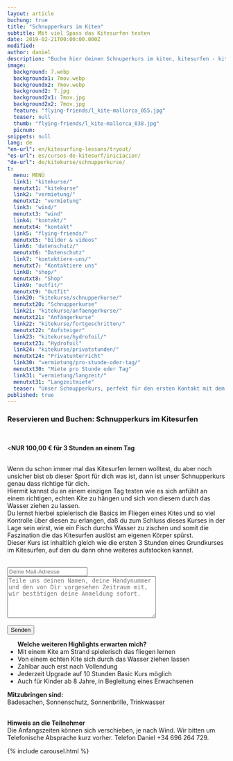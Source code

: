 ```yaml
---
layout: article
buchung: true
title: "Schnupperkurs im Kiten"
subtitle: Mit viel Spass das Kitesurfen testen
date: 2019-02-21T00:00:00.000Z
modified: 
author: daniel
description: "Buche hier deinen Schnuperkurs im kiten, kitesurfen - kiteboarden und teste einen Tag lang mit deutsche Lehrer bei viel Spaß diesen faszinierenden Wassersport"
image: 
  background: 7.webp
  backgroundx1: 7mov.webp
  backgroundx2: 7mov.webp
  background2: 7.jpg
  background2x1: 7mov.jpg
  background2x2: 7mov.jpg
  feature: "flying-friends/l_kite-mallorca_055.jpg"
  teaser: null
  thumb: "flying-friends/l_kite-mallorca_038.jpg"
  picnum: 
snippets: null
lang: de
"en-url": en/kitesurfing-lessons/tryout/
"es-url": es/cursos-de-kitesurf/iniciacion/
"de-url": de/kitekurse/schnupperkurse/
t: 
  menu: MENÜ
  link1: "kitekurse/"
  menutxt1: "kitekurse"
  link2: "vermietung/"
  menutxt2: "vermietung"
  link3: "wind/"
  menutxt3: "wind"
  link4: "kontakt/"
  menutxt4: "kontakt"
  link5: "flying-friends/"
  menutxt5: "bilder & videos"
  link6: "datenschutz/"
  menutxt6: "Datenschutz"
  link7: "kontaktiere-uns/"
  menutxt7: "Kontaktiere uns"
  link8: "shop/"
  menutxt8: "Shop"
  link9: "outfit/"
  menutxt9: "Outfit"
  link20: "kitekurse/schnupperkurse/"
  menutxt20: "Schnupperkurse"
  link21: "kitekurse/anfaengerkurse/"
  menutxt21: "Anfängerkurse"
  link22: "kitekurse/fortgeschritten/"
  menutxt22: "Aufsteiger"
  link23: "kitekurse/hydrofoil/"
  menutxt23: "Hydrofoil"
  link24: "kitekurse/privatstunden/"
  menutxt24: "Privatunterricht"
  link30: "vermietung/pro-stunde-oder-tag/"
  menutxt30: "Miete pro Stunde oder Tag"
  link31: "vermietung/langzeit/"
  menutxt31: "Langzeitmiete"
  teaser: "Unser Schnupperkurs, perfekt für den ersten Kontakt mit dem Kitesurf"
published: true
---
```


<div id="bookingKitContainer" data-lang="de" data-e="3615f83ea415c3fbec86b9877a5050aa" data-cw="a03e5048263685b2ea6fd19deb2b34a8"></div>
<script src="https://30082ea380c1c2256da3a9a1643d7a72.widget.bookingkit.net/bkscript/a03e5048263685b2ea6fd19deb2b34a8/?lang=de&e=3615f83ea415c3fbec86b9877a5050aa" async></script>
<noscript>
<h3>Reservieren und Buchen: Schnupperkurs im Kitesurfen</h3>
<br>
 
<<strong>NUR 100,00 € für 3 Stunden an einem Tag</strong><br><br>

Wenn du schon immer mal das Kitesurfen lernen wolltest, du aber noch unsicher bist ob dieser Sport für dich was ist, dann ist unser Schnupperkurs genau dass richtige für dich.<br>
Hiermit kannst du an einem einzigen Tag testen wie es sich anfühlt an einem richtigen, echten Kite zu hängen und sich von diesem durch das Wasser ziehen zu lassen.<br>
Du lernst hierbei spielerisch die Basics im Fliegen eines Kites und so viel Kontrolle über diesen zu erlangen, daß du zum Schluss dieses Kurses in der Lage sein wirst, wie ein Fisch durchs Wasser zu zischen und somit die Faszination die das Kitesurfen auslöst am eigenen Körper spürst.<br>
Dieser Kurs ist inhaltlich gleich wie die ersten 3 Stunden eines Grundkurses im Kitesurfen, auf den du dann ohne weiteres aufstocken kannst.<br><br>

<div class="item">
<form method="POST" action="https://formspree.io/team@kite-mallorca.com">
  <input type="email" name="_replyto" placeholder="Deine Mail-Adresse" required>
  <input type="hidden" name="_subject" value="Reservierungsanfrage für einen Schnupperkurs">
  <textarea name="body" cols="40" rows="6" placeholder="Teile uns deinen Namen, deine Handynummer und den von Dir vorgesehen Zeitraum mit, wir bestätigen deine Anmeldung sofort."></textarea>
  <span></span><br><br>
  <input type="hidden" name="_next" value="{{ site.url }}/de/danke">
  <input type="submit" value="Senden">
</form>
<ul title="Weitere Highlights bei diesem Kurs"><strong>Welche weiteren Highlights erwarten mich?</strong>
  <li>Mit einem Kite am Strand spielerisch das fliegen lernen</li>
  <li>Von einem echten Kite sich durch das Wasser ziehen lassen</li>
  <li>Zahlbar auch erst nach Vollendung</li>
  <li>Jederzeit Upgrade auf 10 Stunden Basic Kurs möglich</li>
  <li>Auch für Kinder ab 8 Jahre, in Begleitung eines Erwachsenen</li>
</ul>
<span><strong>Mitzubringen sind:</strong><br>
Badesachen, Sonnenschutz, Sonnenbrille, Trinkwasser</span><br><br>

<span><strong>Hinweis an die Teilnehmer</strong><br>
Die Anfangszeiten können sich verschieben, je nach Wind. Wir bitten um Telefonische Absprache kurz vorher. Telefon Daniel +34 696 264 729.</span>
</div>

{% include carousel.html %}

</noscript>